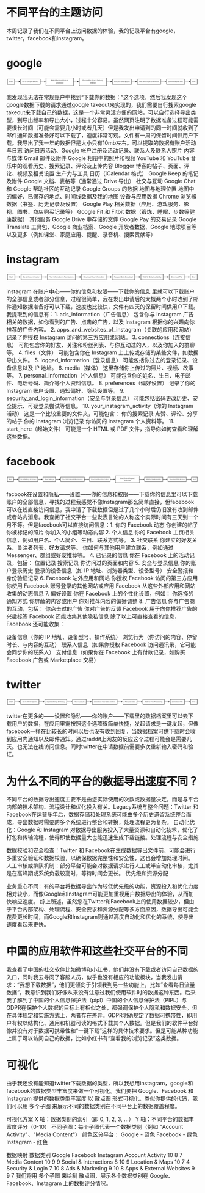 # 不同平台的主题访问

本周记录了我们在不同平台上访问数据的体验，我的记录平台有google，twitter，facebook和instagram。

# google
![alt text](google.png)




我发现我无法在常规账户中找到“下载你的数据：”这个选项，然后我发现这个google数据下载的请求通过google takeout来实现的，我们需要自行搜索google takeout来下载自己的数据，这是一个非常灵活方便的网站，可以自行选择导出类型，到导出频率和导出大小，过程十分容易。虽然网页注明了数据准备过程可能需要很长时间（可能会需要几小时或者几天）但是我发出申请到的同一时间就收到了邮件通知数据准备好可以下载了，速度非常可观。文件有一周的保留时间供用户下载。我导出了我一年的数据但是大小只有10mb左右。可以提取的数据有账户活动与日志
访问日志活动、Google 帐户注册及活动记录、联系人及联系人照片
内容与媒体
Gmail 邮件及附件
Google 相册中的照片和视频
YouTube 和 YouTube 音乐中的观看历史、搜索记录、评论及上传内容
Blogger 博客的帖子、页面、评论、视频及相关设置
生产力与工具
日历（iCalendar 格式）
Google Keep 的笔记及附件
Google 文档、表格等（通常通过 Drive 导出）
社交与互动
Google Chat 和 Google 帮助社区的互动记录
Google Groups 的数据
地图与地理位置
地图中的偏好、已保存的地点、时间线数据及我的地图
设备与应用数据
Chrome 浏览器数据（书签、历史记录及设置）
Google Play 相关数据（应用、游戏服务、影视、图书、商店购买记录等）
Google Fit 和 Fitbit 数据（锻炼、睡眠、步数等健康数据）
其他服务
Google Drive 中存储的文件
Google Pay 的交易记录
Google Translate 工具包、Google 商业档案、Google 开发者数据、Google 地球项目等
以及更多（例如课堂、家庭应用、提醒、录音机、搜索贡献等）


# instagram

![alt text](instagram.png)

instagram 在账户中心——你的信息和权限——下载你的信息 里就可以下载账户的全部信息或者部分信息，过程很简单，我在发出申请后的大概两个小时收到了邮件通知数据准备好可以下载，速度也比较快，文件有四天的保留时间供用户下载。我提取到的信息有：1. ads_information（广告信息）
包含你与 Instagram 广告相关的数据，如你看到的广告、点击的广告，以及 Instagram 根据你的兴趣向你推荐的广告内容。
2. apps_and_websites_of_instagram（关联的应用和网站）
记录了你授权 Instagram 访问的第三方应用或网站。
3. connections（连接信息）
可能包含你的好友、关注和粉丝列表、与你互动过的人，以及你加入的群聊等。
4. files（文件）
可能包含你在 Instagram 上上传或存储的某些文件，如数据导出文件。
5. logged_information（登录信息）
可能包括你过去的登录记录、设备信息以及 IP 地址。
6. media（媒体）
这里存储你上传过的照片、视频、故事等。
7. personal_information（个人信息）
可能包含你的姓名、生日、电子邮件、电话号码、简介等个人资料信息。
8. preferences（偏好设置）
记录了你的 Instagram 账户设置、通知偏好、隐私设置等。
9. security_and_login_information（安全与登录信息）
可能包括密码更改历史、安全提示、可疑登录尝试等信息。
10. your_instagram_activity（你的 Instagram 活动）
这是一个比较重要的文件夹，可能包含：
你的搜索记录
点赞、评论、分享的帖子
你的 Instagram 浏览记录
你访问的 Instagram 个人资料等。
11. start_here（起始文件）
可能是一个 HTML 或 PDF 文件，指导你如何查看和理解这些数据。



# facebook

![alt text](facebook.png)


facbook在设置和隐私——设置——你的信息和权限——下载你的信息里可以下载账户的全部信息，寻找的过程我感觉不像Instagram那么简单直接，但facebook可以在线直接访问信息，我申请了下载数据但是过了几个小时后仍旧没有收到邮件或者站内消息。我查阅了社交平台一些发表言论的人称这个实际时间有三天到一个月不等。但是facebook可以直接访问信息：1. 你的 Facebook 动态
你创建的帖子
你被标记的照片
你加入的小组等动态内容
2. 个人信息
你的 Facebook 主页相关信息，例如用户名、个人简介、生日、联系方式等。
3. 社交联系
你建立的好友关系、关注者列表、好友请求等。
你如何与其他用户建立联系，例如通过 Messenger、群组或好友推荐等。
4. 已记录的信息
你在 Facebook 上的活动记录，包括：
位置记录
搜索记录
你访问过的页面和内容
5. 安全与登录信息
你的账户登录历史
登录的设备信息（如 IP 地址、浏览器类型、设备型号）
安全警报和身份验证记录
6. Facebook 站外应用和网站
你授权 Facebook 访问的第三方应用
你使用 Facebook 账号登录的其他网站或应用
Facebook 从这些外部应用和网站收集的动态信息
7. 偏好设置
你在 Facebook 上的个性化设置，例如：
你选择的通知方式
你屏蔽的内容或用户
你对推荐内容的偏好调整
8. 广告信息
你与广告商的互动，包括：
你点击过的广告
你对广告的反馈
Facebook 用于向你推荐广告的兴趣标签
Facebook 还能收集其他隐私信息
除了以上可直接查看的信息，Facebook 还可能收集：

设备信息（你的 IP 地址、设备型号、操作系统）
浏览行为（你访问的内容、停留时长、与内容的互动）
联系人信息（如果你授权 Facebook 访问通讯录，它可能会同步你的联系人）
支付信息（如果你在 Facebook 上有付款记录，如购买 Facebook 广告或 Marketplace 交易）


# twitter

![alt text](twitter.png)

twitter在更多的——设置和隐私——你的账户——下载里的数据档案里可以去下载用户的数据，在应用里需按照这个选项很简单快捷，发起请求是一键发起，但像facebook一样在比较长的时间以后也没有收到回复，当数据档案可供下载时会收到应用内通知以及邮件通知。通过raddit上网友的反应这个过程可能会是需要几天。也无法在线访问信息。同时twitter在申请数据前需要多次重新输入密码和验证。






# 为什么不同的平台的数据导出速度不同？
不同平台的数据导出速度主要不是由您实际使用的次数或数据量决定，而是与平台内部的技术架构、流程设计和优化投入有关。Legacy系统与整合问题：Twitter 和 Facebook在运营多年后，数据存储和处理系统可能由多个历史遗留系统整合而成，导出数据时需要跨多个系统进行整合和转换，处理流程更为复杂。
自动化优化：Google 和 Instagram 对数据导出服务投入了大量资源和自动化技术，优化了打包和传输流程，使得即使数据量大也能迅速生成下载链接。处理流程与安全措施

数据校验和安全检查：Twitter 和 Facebook在生成数据导出文件前，可能会进行多重安全验证和数据校验，以确保数据完整性和安全性，这也会增加处理时间。
人工审核或排队机制：部分平台可能会对数据请求进行人工或半自动化审核，尤其是在高峰期或系统负载较高时，等待时间会更长。
优先级和资源分配

业务重心不同：有的平台将数据导出作为较低优先级的功能，资源投入和优化力度相对较小，而像Google和Instagram可能更加重视用户数据导出的体验，从而加快响应速度。
综上所述，虽然您在Twitter和Facebook上的使用数据较少，但由于平台内部架构、处理流程、安全要求和资源分配等多方面原因，数据导出可能会花费更长时间，而Google和Instagram则通过高度自动化和优化的系统，使导出速度看起来更快。



# 中国的应用软件和这些社交平台的不同

我查看了中国的社交软件比如微博和小红书，他们并没有下载或者访问自己数据的入口，同时我去寻问了客服人员，似乎也没有相应的功能板块，当我发出请求：“我想下载数据”，他们更倾向于引领我到另一些功能上，比如”查看每日流量数据“。我意识到我们好像从来没有注意过我们使用软件时的数据这种东西。后来我了解到了中国的个人信息保护法（pipl）中国的个人信息保护法（PIPL）与GDPR在保护个人数据的目标上有相似之处，都强调保护个人隐私和数据安全。但在具体规定和实施方式上，两者存在差异。GDPR明确规定了数据可携带性，即用户有权以结构化、通用和机器可读的格式下载其个人数据。但是我们的软件平台好像并没有对于数据可携带性和“一键下载”这样的具体技术要求。但是可能某种功能上属于可以访问自己的数据，比如小红书有“查看我的浏览记录”这类数据。


# 可视化
由于我还没有能知道twitter下载数据的类型，所以我想用instagram，google和facebook的数据类型丰富度来做一个可视化。我们要把 Google、Facebook 和 Instagram 提供的数据类型丰富度 以 散点图 形式可视化。类似你提供的代码，我们可以用 多个子图 来展示不同的数据类别在不同平台上的数据覆盖程度。

可视化方案
X 轴：数据类别的索引（即 0, 1, 2, 3, ...）
Y 轴：不同平台的数据丰富度评分（0-10）
不同子图：每个子图代表一个数据类别（例如 "Account Activity"、"Media Content"）
颜色区分平台：
Google - 蓝色
Facebook - 绿色
Instagram - 红色


数据映射
数据类别	Google	Facebook	Instagram
Account Activity	10	8	7
Media Content	10	9	9
Social & Interactions	8	10	9
Location & Maps	10	7	4
Security & Login	7	10	8
Ads & Marketing	9	10	8
Apps & External Websites	9	9	7
我们将用 多个子图 来绘制 散点图，展示各个数据类别在 Google、Facebook、Instagram 上的数据评分情况。

